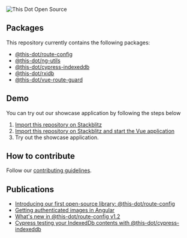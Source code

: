 ![This Dot Open Source](TDOS_logo.png)

## Packages

This repository currently contains the following packages:

- [@this-dot/route-config](./libs/route-config/README.md)
- [@this-dot/ng-utils](./libs/ng-utils/README.md)
- [@this-dot/cypress-indexeddb](./libs/cypress-indexeddb/README.md)
- [@this-dot/rxidb](./libs/rxidb/README.md)
- [@this-dot/vue-route-guard](./libs/vue-route-guard/README.md)

## Demo

You can try out our showcase application by following the steps below

1. [Import this repository on Stackblitz](https://stackblitz.com/github/thisdot/open-source?preset=node)
1. [Import this repository on Stackblitz and start the Vue application](https://stackblitz.com/github/thisdot/open-source?file=package.json&terminal=start:vue)
1. Try out the showcase application.

## How to contribute

Follow our [contributing guidelines](CONTRIBUTING.md).

## Publications

- [Introducing our first open-source library: @this-dot/route-config](https://www.thisdot.co/blog/introducing-our-first-open-source-library-this-dot-route-config)
- [Getting authenticated images in Angular](https://www.thisdot.co/blog/getting-authenticated-images-in-angular)
- [What's new in @this-dot/route-config v1.2](https://www.thisdot.co/blog/whats-new-in-this-dot-route-config-v1-2)
- [Cypress testing your IndexedDb contents with @this-dot/cypress-indexeddb](https://www.thisdot.co/blog/cypress-testing-your-indexeddb-contents-with-this-dot-cypress-indexeddb)
